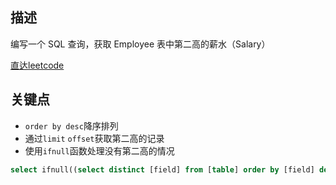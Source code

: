 ## 描述


编写一个 SQL 查询，获取 Employee 表中第二高的薪水（Salary） 

[直达leetcode](https://leetcode-cn.com/problems/second-highest-salary/)


## 关键点

- `order by desc`降序排列
- 通过`limit` `offset`获取第二高的记录
- 使用`ifnull`函数处理没有第二高的情况


```SQL
select ifnull((select distinct [field] from [table] order by [field] desc limit 1,1),null)
```